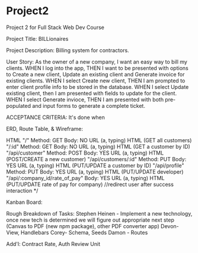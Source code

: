 # Project2
Project 2 for Full Stack Web Dev Course

Project Title:
BILLionaires

Project Description:
Billing system for contractors. 

User Story:
As the owner of a new company, I want an easy way to bill my clients.
WHEN I log into the app,
THEN I want to be presented with options to Create a new client, Update an existing client and Generate invoice for existing clients.
WHEN I select Create new client, THEN I am prompted to enter client profile info to be stored in the database.
WHEN I select Update existing client, then I am presented with fields to update for the client.
WHEN I select Generate invioce, THEN I am presented with both pre-populated and input forms to generate a complete ticket.

ACCEPTANCE CRITERIA:
It's done when 

ERD, Route Table, & Wireframe:

HTML	"/"	    Method: GET	        Body: NO	URL (a, typing)	HTML	         (GET all customers)
	    "/:id"	Method: GET	        Body: NO	URL (a, typing)	HTML	         (GET a customer by ID)
        "/api/customer"     Method: POST        Body: YES   URL (a, typing)	HTML             (POST/CREATE a new customer)
	    "/api/customers/:id"	Method: PUT	        Body: YES	URL (a, typing)	HTML	         (PUT/UPDATE a customer by ID)
	    "/api/profile"	    Method: PUT	        Body: YES	URL (a, typing)	HTML	         (PUT/UPDATE developer)
        "/api/:company_id/rate_of_pay"   Body: YES   URL (a, typing)	HTML             (PUT/UPDATE rate of pay for company)
//redirect user after success interaction */


Kanban Board:



Rough Breakdown of Tasks:
Stephen Heinen - Implement a new technology, once new tech is determined we will figure out appropriate next step
    (Canvas to PDF (new npm package), other PDF converter app)
Devon- View, Handlebars
Corey- Schema, Seeds
Damon - Routes

Add'l: Contract Rate,
Auth Review Unit
